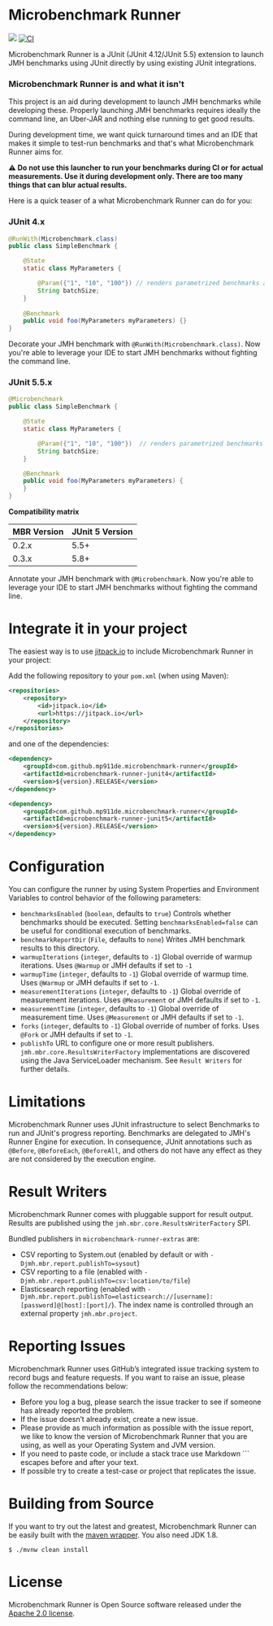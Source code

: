 Microbenchmark Runner
=====================

[![](https://jitpack.io/v/mp911de/microbenchmark-runner.svg)](https://jitpack.io/#mp911de/microbenchmark-runner) [![CI](https://github.com/mp911de/microbenchmark-runner/actions/workflows/ci.yml/badge.svg)](https://github.com/mp911de/microbenchmark-runner/actions/workflows/ci.yml)

Microbenchmark Runner is a JUnit (JUnit 4.12/JUnit 5.5) extension to launch JMH benchmarks using JUnit directly by using existing JUnit integrations.

### Microbenchmark Runner is and what it isn't

This project is an aid during development to launch JMH benchmarks while developing these. Properly launching JMH benchmarks requires ideally the command line, an Uber-JAR and nothing else running to get good results.

During development time, we want quick turnaround times and an IDE that makes it simple to test-run benchmarks and that's what Microbenchmark Runner aims for.

**:warning: Do not use this launcher to run your benchmarks during CI or for actual measurements. Use it during development only. There are too many things that can blur actual results.** 

Here is a quick teaser of a what Microbenchmark Runner can do for you:

### JUnit 4.x

```java
@RunWith(Microbenchmark.class)
public class SimpleBenchmark {

    @State
    static class MyParameters {

        @Param({"1", "10", "100"}) // renders parametrized benchmarks as sub-tests
        String batchSize;
    }
    
    @Benchmark
    public void foo(MyParameters myParameters) {}
}
```

Decorate your JMH benchmark with `@RunWith(Microbenchmark.class)`. Now you're able to leverage your IDE to start JMH benchmarks without fighting the command line. 

### JUnit 5.5.x

```java
@Microbenchmark
public class SimpleBenchmark {

    @State
	static class MyParameters {

		@Param({"1", "10", "100"})  // renders parametrized benchmarks as sub-tests
		String batchSize;
	}

	@Benchmark
	public void foo(MyParameters myParameters) {
	}
}
```

**Compatibility matrix**

| MBR Version | JUnit 5 Version |
| ----------- | --------------- |
| 0.2.x       | 5.5+            |
| 0.3.x       | 5.8+            |

Annotate your JMH benchmark with `@Microbenchmark`. Now you're able to leverage your IDE
to start JMH benchmarks without fighting the command line.

# Integrate it in your project

The easiest way is to
use [jitpack.io](https://jitpack.io/#mp911de/microbenchmark-runner/master) to include
Microbenchmark Runner in your project:

Add the following repository to your `pom.xml` (when using Maven):

```xml
<repositories>
    <repository>
        <id>jitpack.io</id>
        <url>https://jitpack.io</url>
    </repository>
</repositories>
```

and one of the dependencies:

```xml
<dependency>
    <groupId>com.github.mp911de.microbenchmark-runner</groupId>
    <artifactId>microbenchmark-runner-junit4</artifactId>
    <version>${version}.RELEASE</version>
</dependency>
```

```xml
<dependency>
    <groupId>com.github.mp911de.microbenchmark-runner</groupId>
    <artifactId>microbenchmark-runner-junit5</artifactId>
    <version>${version}.RELEASE</version>
</dependency>
```

# Configuration

You can configure the runner by using System Properties and Environment Variables to control behavior of the following parameters:

* `benchmarksEnabled` (`boolean`, defaults to `true`) Controls whether benchmarks should be executed. Setting `benchmarksEnabled=false` can be useful for conditional execution of benchmarks.
* `benchmarkReportDir` (`File`, defaults to `none`) Writes JMH benchmark results to this directory.
* `warmupIterations` (`integer`, defaults to `-1`) Global override of warmup iterations. Uses `@Warmup` or JMH defaults if set to `-1`
* `warmupTime` (`integer`, defaults to `-1`) Global override of warmup time. Uses `@Warmup` or JMH defaults if set to `-1`. 
* `measurementIterations` (`integer`, defaults to `-1`) Global override of measurement iterations. Uses `@Measurement` or JMH defaults if set to `-1`. 
* `measurementTime` (`integer`, defaults to `-1`) Global override of measurement time. Uses `@Measurement` or JMH defaults if set to `-1`. 
* `forks` (`integer`, defaults to `-1`) Global override of number of forks. Uses `@Fork` or JMH defaults if set to `-1`.
* `publishTo` URL to configure one or more result publishers. `jmh.mbr.core.ResultsWriterFactory` implementations are discovered using the Java ServiceLoader mechanism. See `Result Writers` for further details.

# Limitations

Microbenchmark Runner uses JUnit infrastructure to select Benchmarks to run and JUnit's progress reporting. Benchmarks are delegated to JMH's Runner Engine for execution. In consequence, JUnit annotations such as `@Before`, `@BeforeEach`, `@BeforeAll`, and others do not have any effect as they are not considered by the execution engine.

# Result Writers

Microbenchmark Runner comes with pluggable support for result output. Results are published using the `jmh.mbr.core.ResultsWriterFactory` SPI.

Bundled publishers in `microbenchmark-runner-extras` are:

* CSV reporting to System.out (enabled by default or with `-Djmh.mbr.report.publishTo=sysout`)
* CSV reporting to a file (enabled with `-Djmh.mbr.report.publishTo=csv:location/to/file`)
* Elasticsearch reporting (enabled with `-Djmh.mbr.report.publishTo=elasticsearch://[username]:[password]@[host]:[port]/`). The index name is controlled through an external property `jmh.mbr.project`.     

# Reporting Issues

Microbenchmark Runner uses GitHub’s integrated issue tracking system to record bugs and feature requests. If you want to raise an issue, please follow the recommendations below:

* Before you log a bug, please search the issue tracker to see if someone has already reported the problem.
* If the issue doesn’t already exist, create a new issue.
* Please provide as much information as possible with the issue report, we like to know the version of Microbenchmark Runner that you are using, as well as your Operating System and JVM version.
* If you need to paste code, or include a stack trace use Markdown \`\`\` escapes before and after your text.
* If possible try to create a test-case or project that replicates the issue. 

# Building from Source

If you want to try out the latest and greatest, Microbenchmark Runner can be easily built with the [maven wrapper](https://github.com/takari/maven-wrapper). You also need JDK 1.8.

```
$ ./mvnw clean install
```

# License

Microbenchmark Runner is Open Source software released under the [Apache 2.0 license](http://www.apache.org/licenses/LICENSE-2.0.html).
